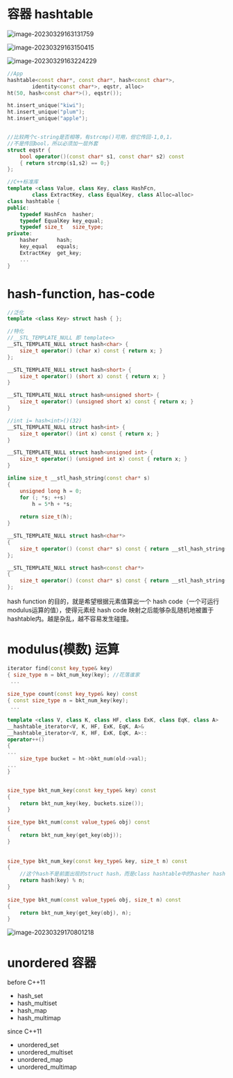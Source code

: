 # 容器 hashtable

![image-20230329163131759](assets/image-20230329163131759.png)



![image-20230329163150415](assets/image-20230329163150415.png)

![image-20230329163224229](assets/image-20230329163224229.png)



```cpp
//App
hashtable<const char*, const char*, hash<const char*>,
		identity<const char*>, eqstr, alloc>
ht(50, hash<const char*>(), eqstr());

ht.insert_unique("kiwi");
ht.insert_unique("plum");
ht.insert_unique("apple");


//比较两个c-string是否相等，有strcmp()可用，但它传回-1,0,1，
//不是传回bool，所以必须加一层外套
struct eqstr {
    bool operator()(const char* s1, const char* s2) const
    { return strcmp(s1,s2) == 0;}
};
```

```cpp
//C++标准库
template <class Value, class Key, class HashFcn, 
		class ExtractKey, class EqualKey, class Alloc=alloc>
class hashtable {
public:
    typedef HashFcn  hasher;
    typedef EqualKey key_equal;
    typedef size_t   size_type;
private:
    hasher		hash;
    key_equal	equals;
    ExtractKey	get_key;
    ...
}
```



# hash-function, has-code

```cpp
//泛化
template <class Key> struct hash { };

//特化
//__STL_TEMPLATE_NULL 即 template<>
__STL_TEMPLATE_NULL struct hash<char> {
    size_t operator() (char x) const { return x; }
};

__STL_TEMPLATE_NULL struct hash<short> {
    size_t operator() (short x) const { return x; }
}

__STL_TEMPLATE_NULL struct hash<unsigned short> {
    size_t operator() (unsigned short x) const { return x; }
}

//int i= hash<int>()(32)
__STL_TEMPLATE_NULL struct hash<int> {
    size_t operator() (int x) const { return x; }
}

__STL_TEMPLATE_NULL struct hash<unsigned int> {
    size_t operator() (unsigned int x) const { return x; }
}
```



```cpp
inline size_t __stl_hash_string(const char* s)
{
    unsigned long h = 0;
    for (; *s; ++s)
        h = 5*h + *s;
    
    return size_t(h);
}

__STL_TEMPLATE_NULL struct hash<char*>
{
    size_t operator() (const char* s) const { return __stl_hash_string(s); }
};

__STL_TEMPLATE_NULL struct hash<const char*>
{
    size_t operator() (const char* s) const { return __stl_hash_string(s); }
};
```

hash function 的目的，就是希望根据元素值算出一个 hash code（一个可运行modulus运算的值），使得元素经 hash code 映射之后能够杂乱随机地被置于hashtable内。越是杂乱，越不容易发生碰撞。



# modulus(模数) 运算

```cpp
iterator find(const key_type& key)
{ size_type n = bkt_num_key(key); //花落谁家	
 ...
     
size_type count(const key_type& key) const
{ const size_type n = bkt_num_key(key); 
 ...
     
template <class V, class K, class HF, class ExK, class EqK, class A>
__hashtable_iterator<V, K, HF, ExK, EqK, A>&
__hashtable_iterator<V, K, HF, ExK, EqK, A>::
operator++()
{
...
    size_type bucket = ht->bkt_num(old->val);
...
}


size_type bkt_num_key(const key_type& key) const
{
    return bkt_num_key(key, buckets.size());
}

size_type bkt_num(const value_type& obj) const
{
    return bkt_num_key(get_key(obj));
}
 
 
size_type bkt_num_key(const key_type& key, size_t n) const
{
    //这个hash不是前面出现的struct hash，而是class hashtable中的hasher hash
    return hash(key) % n;
}
 
size_type bkt_num(const value_type& obj, size_t n) const
{
    return bkt_num_key(get_key(obj), n);
}
```



![image-20230329170801218](assets/image-20230329170801218.png)



# unordered 容器

before C++11

- hash_set
- hash_multiset
- hash_map
- hash_multimap



since C++11

- unordered_set
- unordered_multiset
- unordered_map
- unordered_multimap






